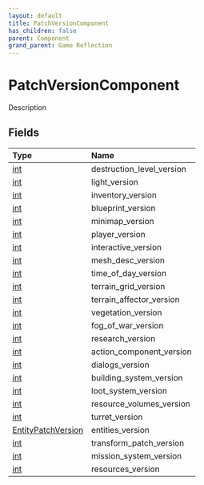 ```yaml
---
layout: default
title: PatchVersionComponent
has_children: false
parent: Component
grand_parent: Game Reflection
---
```

# PatchVersionComponent
Description 

## Fields

| Type | Name |
|:----------|:--------------|
| [int](/riftbreaker-wiki/docs/game-reflection/enums/int/) | destruction_level_version |
| [int](/riftbreaker-wiki/docs/game-reflection/enums/int/) | light_version |
| [int](/riftbreaker-wiki/docs/game-reflection/enums/int/) | inventory_version |
| [int](/riftbreaker-wiki/docs/game-reflection/enums/int/) | blueprint_version |
| [int](/riftbreaker-wiki/docs/game-reflection/enums/int/) | minimap_version |
| [int](/riftbreaker-wiki/docs/game-reflection/enums/int/) | player_version |
| [int](/riftbreaker-wiki/docs/game-reflection/enums/int/) | interactive_version |
| [int](/riftbreaker-wiki/docs/game-reflection/enums/int/) | mesh_desc_version |
| [int](/riftbreaker-wiki/docs/game-reflection/enums/int/) | time_of_day_version |
| [int](/riftbreaker-wiki/docs/game-reflection/enums/int/) | terrain_grid_version |
| [int](/riftbreaker-wiki/docs/game-reflection/enums/int/) | terrain_affector_version |
| [int](/riftbreaker-wiki/docs/game-reflection/enums/int/) | vegetation_version |
| [int](/riftbreaker-wiki/docs/game-reflection/enums/int/) | fog_of_war_version |
| [int](/riftbreaker-wiki/docs/game-reflection/enums/int/) | research_version |
| [int](/riftbreaker-wiki/docs/game-reflection/enums/int/) | action_component_version |
| [int](/riftbreaker-wiki/docs/game-reflection/enums/int/) | dialogs_version |
| [int](/riftbreaker-wiki/docs/game-reflection/enums/int/) | building_system_version |
| [int](/riftbreaker-wiki/docs/game-reflection/enums/int/) | loot_system_version |
| [int](/riftbreaker-wiki/docs/game-reflection/enums/int/) | resource_volumes_version |
| [int](/riftbreaker-wiki/docs/game-reflection/enums/int/) | turret_version |
| [EntityPatchVersion](/riftbreaker-wiki/docs/game-reflection/classes/entity_patch_version/) | entities_version |
| [int](/riftbreaker-wiki/docs/game-reflection/enums/int/) | transform_patch_version |
| [int](/riftbreaker-wiki/docs/game-reflection/enums/int/) | mission_system_version |
| [int](/riftbreaker-wiki/docs/game-reflection/enums/int/) | resources_version |

